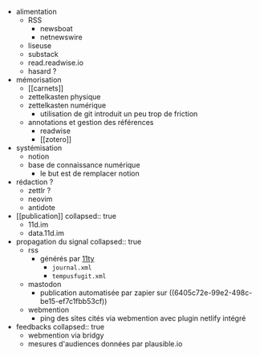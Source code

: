 - alimentation
	- RSS
		- newsboat
		- netnewswire
	- liseuse
	- substack
	- read.readwise.io
	- hasard ?
- mémorisation
	- [[carnets]]
	- zettelkasten physique
	- zettelkasten numérique
		- utilisation de git introduit un peu trop de friction
	- annotations et gestion des références
		- readwise
		- [[zotero]]
- systémisation
	- notion
	- base de connaissance numérique
		- le but est de remplacer notion
- rédaction ?
	- zettlr ?
	- neovim
	- antidote
- [[publication]]
  collapsed:: true
	- 11d.im
	- data.11d.im
- propagation du signal
  collapsed:: true
	- rss
		- générés par [11ty](https://www.11ty.dev/)
			- `journal.xml`
			- `tempusfugit.xml`
	- mastodon
		- publication automatisée par zapier sur ((6405c72e-99e2-498c-be15-ef7c1fbb53cf))
	- webmention
		- ping des sites cités via webmention avec plugin netlify intégré
- feedbacks
  collapsed:: true
	- webmention via bridgy
	- mesures d'audiences données par plausible.io